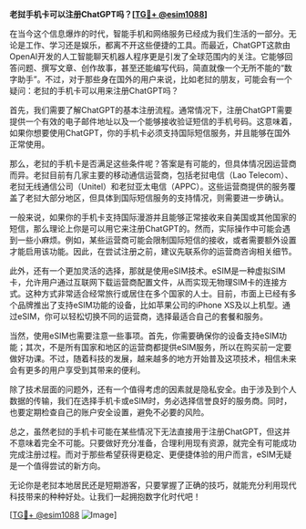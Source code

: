 **老挝手机卡可以注册ChatGPT吗？[[TG💪+ @esim1088](https://t.me/s/esim1088)]**

在当今这个信息爆炸的时代，智能手机和网络服务已经成为我们生活的一部分。无论是工作、学习还是娱乐，都离不开这些便捷的工具。而最近，ChatGPT这款由OpenAI开发的人工智能聊天机器人程序更是引发了全球范围内的关注。它能够回答问题、撰写文章、创作故事，甚至还能编写代码，简直就像一个无所不能的“数字助手”。不过，对于那些身在国外的用户来说，比如老挝的朋友，可能会有一个疑问：老挝的手机卡可以用来注册ChatGPT吗？

首先，我们需要了解ChatGPT的基本注册流程。通常情况下，注册ChatGPT需要提供一个有效的电子邮件地址以及一个能够接收验证短信的手机号码。这意味着，如果你想要使用ChatGPT，你的手机卡必须支持国际短信服务，并且能够在国外正常使用。

那么，老挝的手机卡是否满足这些条件呢？答案是有可能的，但具体情况因运营商而异。老挝目前有几家主要的移动通信运营商，包括老挝电信（Lao Telecom）、老挝无线通信公司（Unitel）和老挝亚太电信（APPC）。这些运营商提供的服务覆盖了老挝大部分地区，但具体到国际短信服务的支持情况，则需要进一步确认。

一般来说，如果你的手机卡支持国际漫游并且能够正常接收来自美国或其他国家的短信，那么理论上你是可以用它来注册ChatGPT的。然而，实际操作中可能会遇到一些小麻烦。例如，某些运营商可能会限制国际短信的接收，或者需要额外设置才能启用该功能。因此，在尝试注册之前，建议先联系你的运营商咨询相关细节。

此外，还有一个更加灵活的选择，那就是使用eSIM技术。eSIM是一种虚拟SIM卡，允许用户通过互联网下载运营商配置文件，从而实现无物理SIM卡的连接方式。这种方式非常适合经常旅行或居住在多个国家的人士。目前，市面上已经有多个品牌推出了支持eSIM功能的设备，比如苹果公司的iPhone XS及以上机型。通过eSIM，你可以轻松切换不同的运营商，选择最适合自己的套餐和服务。

当然，使用eSIM也需要注意一些事项。首先，你需要确保你的设备支持eSIM功能；其次，不是所有国家和地区的运营商都提供eSIM服务，所以在购买前一定要做好功课。不过，随着科技的发展，越来越多的地方开始普及这项技术，相信未来会有更多的用户享受到其带来的便利。

除了技术层面的问题外，还有一个值得考虑的因素就是隐私安全。由于涉及到个人数据的传输，我们在选择手机卡或eSIM时，务必选择信誉良好的服务商。同时，也要定期检查自己的账户安全设置，避免不必要的风险。

总之，虽然老挝的手机卡可能在某些情况下无法直接用于注册ChatGPT，但这并不意味着完全不可能。只要做好充分准备，合理利用现有资源，就完全有可能成功完成注册过程。而对于那些希望获得更稳定、更便捷体验的用户而言，eSIM无疑是一个值得尝试的新方向。

无论你是老挝本地居民还是短期游客，只要掌握了正确的技巧，就能充分利用现代科技带来的种种好处。让我们一起拥抱数字化时代吧！

[[TG💪+ @esim1088](https://t.me/s/esim1088) ![Image](https://i.postimg.cc/4NQfJmqS/Snipaste-2025-05-13-00-14-12.png)]